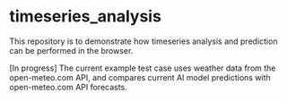 # timeseries_analysis

This repository is to demonstrate how timeseries analysis and prediction can be performed in the browser.

[In progress] The current example test case uses weather data from the open-meteo.com API, and compares current AI model predictions with open-meteo.com API forecasts.
